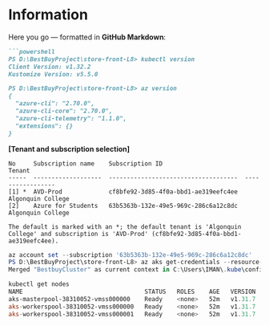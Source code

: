 # Information
Here you go — formatted in **GitHub Markdown**:

```markdown
```powershell
PS D:\BestBuyProject\store-front-L8> kubectl version
Client Version: v1.32.2
Kustomize Version: v5.5.0

PS D:\BestBuyProject\store-front-L8> az version
{
  "azure-cli": "2.70.0",
  "azure-cli-core": "2.70.0",
  "azure-cli-telemetry": "1.1.0",
  "extensions": {}
}
```

**[Tenant and subscription selection]**

```text
No     Subscription name    Subscription ID                       Tenant
-----  -------------------  ------------------------------------  -----------------
[1] *  AVD-Prod             cf8bfe92-3d85-4f0a-bbd1-ae319eefc4ee  Algonquin College
[2]    Azure for Students   63b5363b-132e-49e5-969c-286c6a12c8dc  Algonquin College

The default is marked with an *; the default tenant is 'Algonquin College' and subscription is 'AVD-Prod' (cf8bfe92-3d85-4f0a-bbd1-ae319eefc4ee).
```

```powershell
az account set --subscription '63b5363b-132e-49e5-969c-286c6a12c8dc'
PS D:\BestBuyProject\store-front-L8> az aks get-credentials --resource-group BestbuyRG --name BestbuyCluster --overwrite-existing
Merged "BestbuyCluster" as current context in C:\Users\IMAN\.kube\config

kubectl get nodes
NAME                                  STATUS   ROLES    AGE   VERSION
aks-masterpool-38310052-vmss000000    Ready    <none>   52m   v1.31.7
aks-workerspool-38310052-vmss000000   Ready    <none>   52m   v1.31.7
aks-workerspool-38310052-vmss000001   Ready    <none>   52m   v1.31.7
```
```


